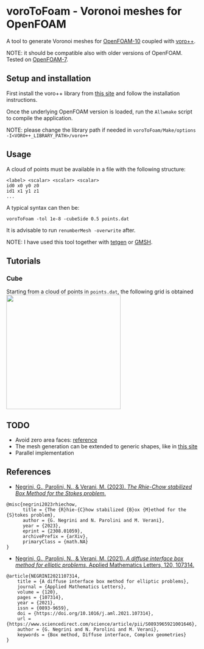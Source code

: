 # voroToFoam - Voronoi meshes for OpenFOAM #
A tool to generate Voronoi meshes for [OpenFOAM-10](https://github.com/OpenFOAM/OpenFOAM-10)
coupled with [voro++](https://math.lbl.gov/voro++/).

NOTE: it should be compatible also with older versions of OpenFOAM. Tested on [OpenFOAM-7](https://github.com/OpenFOAM/OpenFOAM-10).

## Setup and installation ##
First install the voro++ library from [this site](https://math.lbl.gov/voro++/download/) and follow the installation instructions.

Once the underlying OpenFOAM version is loaded, run the `Allwmake` script to compile the application.

NOTE: please change the library path if needed in `voroToFoam/Make/options`
```-I<VORO++_LIBRARY_PATH>/voro++```

## Usage ##
A cloud of points must be available in a file with the following structure:
```
<label> <scalar> <scalar> <scalar>
id0 x0 y0 z0
id1 x1 y1 z1
...
```

A typical syntax can then be:
```
voroToFoam -tol 1e-8 -cubeSide 0.5 points.dat
```

It is advisable to run `renumberMesh -overwrite` after.

NOTE: I have used this tool together with [tetgen](https://wias-berlin.de/software/tetgen/) or [GMSH](https://gmsh.info/).

## Tutorials

### Cube
Starting from a cloud of points in `points.dat`, the following grid is obtained
<img src="./tutorials/cube/screenshot.png"  width="300" height="300">



## TODO ##
* Avoid zero area faces: [reference](applications/voroToFoam/voronoiMesh.C?plain=1#L304)
* The mesh generation can be extended to generic shapes, like in [this site](https://math.lbl.gov/voro++/examples/)
* Parallel implementation

## References ##

* [Negrini, G., Parolini, N., & Verani, M. (2023). *The Rhie-Chow stabilized Box Method for the Stokes problem*.](https://arxiv.org/abs/2308.01059)
```
@misc{negrini2023rhiechow,
      title = {The {R}hie-{C}how stabilized {B}ox {M}ethod for the {S}tokes problem},
      author = {G. Negrini and N. Parolini and M. Verani},
      year = {2023},
      eprint = {2308.01059},
      archivePrefix = {arXiv},
      primaryClass = {math.NA}
}
```
* [Negrini, G., Parolini, N., & Verani, M. (2021). *A diffuse interface box method for elliptic problems*. Applied Mathematics Letters, 120, 107314.](https://www.sciencedirect.com/science/article/pii/S0893965921001646)
```
@article{NEGRINI2021107314,
    title = {A diffuse interface box method for elliptic problems},
    journal = {Applied Mathematics Letters},
    volume = {120},
    pages = {107314},
    year = {2021},
    issn = {0893-9659},
    doi = {https://doi.org/10.1016/j.aml.2021.107314},
    url = {https://www.sciencedirect.com/science/article/pii/S0893965921001646},
    author = {G. Negrini and N. Parolini and M. Verani},
    keywords = {Box method, Diffuse interface, Complex geometries}
}
```
